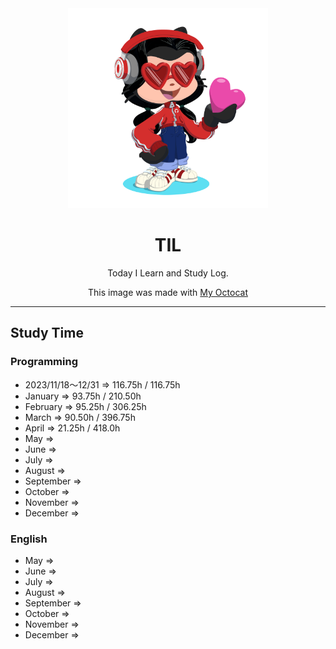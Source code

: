 <div align="center">

<img width="320" src="assets/octcat.png" alt="TIL" />

# TIL 
Today I Learn and Study Log.

This image was made with [My Octocat](https://myoctocat.com/)
</div>

---

## Study Time
### Programming
- 2023/11/18〜12/31 => 116.75h / 116.75h
- January => 93.75h / 210.50h
- February => 95.25h / 306.25h
- March => 90.50h / 396.75h
- April => 21.25h / 418.0h
- May => 
- June => 
- July => 
- August => 
- September => 
- October => 
- November => 
- December => 

### English
- May => 
- June => 
- July => 
- August => 
- September => 
- October => 
- November => 
- December => 